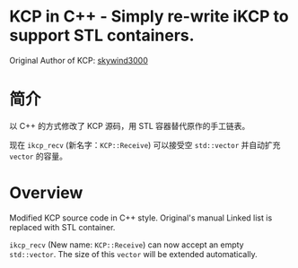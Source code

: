 KCP in C++ - Simply re-write iKCP to support STL containers.
======================================

Original Author of KCP: [skywind3000](https://github.com/skywind3000/kcp) 

# 简介

以 C++ 的方式修改了 KCP 源码，用 STL 容器替代原作的手工链表。

现在 `ikcp_recv` (新名字：`KCP::Receive`) 可以接受空 `std::vector` 并自动扩充 `vector` 的容量。

# Overview

Modified KCP source code in C++ style. Original's manual Linked list is replaced with STL container.

`ikcp_recv` (New name: `KCP::Receive`) can now accept an empty `std::vector`. The size of this `vector` will be extended automatically.